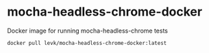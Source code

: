 # mocha-headless-chrome-docker
Docker image for running mocha-headless-chrome tests

`docker pull levk/mocha-headless-chrome-docker:latest`
